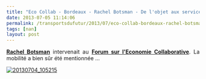 ```yaml
---
title: "Eco Collab - Bordeaux - Rachel Botsman - De l'objet aux services"
date: 2013-07-05 11:14:06
permalink: /transportsdufutur/2013/07/eco-collab-bordeaux-rachel-botsman-de-lobjet-aux-services.html
tags: [nan]
layout: post
---
```


<p style="text-align: justify"><strong><a href="https://twitter.com/rachelbotsman" target="_blank">Rachel Botsman</a></strong> intervenait au <strong><a href="http://www.bordeaux-economie-collaborative.org/" target="_blank">Forum sur l'Economie Collaborative</a></strong>. La mobilité a bien sûr été mentionnée ...</p> <p style="text-align: justify"> <a class="asset-img-link" href="https://gabrielplassat.github.io/transportsdufutur/wp-content/uploads/sites/6/old/6a0120a66d2ad4970b0192abe0c90a970d-pi.jpg"><img alt="20130704_105215" border="0" class="asset  asset-image at-xid-6a0120a66d2ad4970b0192abe0c90a970d image-full" src="/wp-content/uploads/sites/6/old/6a0120a66d2ad4970b0192abe0c90a970d-800wi.jpg" title="20130704_105215" /></a><br /><br /></p> <p> </p>
